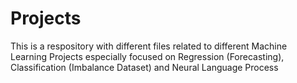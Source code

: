 # Projects
This is a respository with different files related to different Machine Learning Projects especially focused on Regression (Forecasting), Classification (Imbalance Dataset) and Neural Language Process
